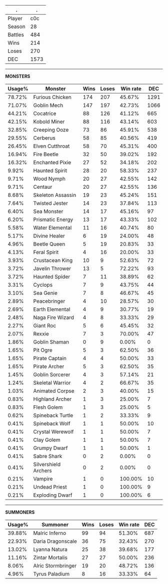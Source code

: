 .|.
|-|-
Player|c0c
Season|28
Battles|484
Wins|214
Loses|270
DEC|1573

---
**MONSTERS**

Usage%|Monster|Wins|Loses|Win rate|DEC|
-|-|-|-|-|-|
78.72%|Furious Chicken|174|207|45.67%|1291|
71.07%|Goblin Mech|147|197|42.73%|1066|
44.21%|Cocatrice|88|126|41.12%|665|
42.15%|Kobold Miner|88|116|43.14%|603|
32.85%|Creeping Ooze|73|86|45.91%|538|
29.55%|Cerberus|58|85|40.56%|419|
26.45%|Elven Cutthroat|58|70|45.31%|400|
16.94%|Fire Beetle|32|50|39.02%|192|
16.32%|Enchanted Pixie|27|52|34.18%|202|
9.92%|Haunted Spirit|28|20|58.33%|237|
9.71%|Wood Nymph|20|27|42.55%|142|
9.71%|Centaur|20|27|42.55%|136|
8.68%|Skeleton Assassin|19|23|45.24%|151|
7.64%|Twisted Jester|14|23|37.84%|113|
6.40%|Sea Monster|14|17|45.16%|97|
6.20%|Prismatic Energy|13|17|43.33%|102|
5.58%|Water Elemental|11|16|40.74%|80|
5.17%|Divine Healer|6|19|24.00%|48|
4.96%|Beetle Queen|5|19|20.83%|33|
4.13%|Feral Spirit|4|16|20.00%|33|
3.93%|Crustacean King|10|9|52.63%|72|
3.72%|Javelin Thrower|13|5|72.22%|93|
3.72%|Haunted Spider|7|11|38.89%|62|
3.31%|Cyclops|7|9|43.75%|44|
3.10%|Sea Genie|7|8|46.67%|45|
2.89%|Peacebringer|4|10|28.57%|30|
2.69%|Earth Elemental|4|9|30.77%|19|
2.48%|Naga Fire Wizard|4|8|33.33%|29|
2.27%|Giant Roc|5|6|45.45%|32|
2.07%|Rexxie|7|3|70.00%|47|
1.86%|Goblin Shaman|0|9|0.00%|0|
1.65%|Pit Ogre|5|3|62.50%|36|
1.65%|Pirate Captain|4|4|50.00%|33|
1.65%|Pirate Archer|5|3|62.50%|35|
1.45%|Goblin Sorcerer|4|3|57.14%|21|
1.24%|Skeletal Warrior|4|2|66.67%|35|
1.03%|Animated Corpse|2|3|40.00%|15|
0.83%|Highland Archer|1|3|25.00%|7|
0.83%|Flesh Golem|1|3|25.00%|5|
0.62%|Spineback Turtle|1|2|33.33%|9|
0.41%|Spineback Wolf|1|1|50.00%|10|
0.41%|Crystal Werewolf|1|1|50.00%|7|
0.41%|Clay Golem|1|1|50.00%|7|
0.41%|Grumpy Dwarf|1|1|50.00%|1|
0.41%|Sabre Shark|0|2|0.00%|0|
0.41%|Silvershield Archers|0|2|0.00%|0|
0.21%|Vampire|1|0|100.00%|10|
0.21%|Undead Priest|1|0|100.00%|9|
0.21%|Exploding Dwarf|1|0|100.00%|6|

---
**SUMMONERS**

Usage%|Summoner|Wins|Loses|Win rate|DEC|
-|-|-|-|-|-|
39.88%|Malric Inferno|99|94|51.30%|687|
22.93%|Daria Dragonscale|36|75|32.43%|270|
13.02%|Lyanna Natura|25|38|39.68%|177|
11.16%|Zintar Mortalis|27|27|50.00%|236|
8.06%|Alric Stormbringer|19|20|48.72%|136|
4.96%|Tyrus Paladium|8|16|33.33%|64|
